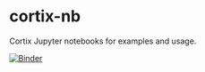 # cortix-nb
Cortix Jupyter notebooks for examples and usage.

[![Binder](https://mybinder.org/badge.svg)](https://mybinder.org/v2/gh/dpploy/cortix-nb/master?filepath=00-index.ipynb)
